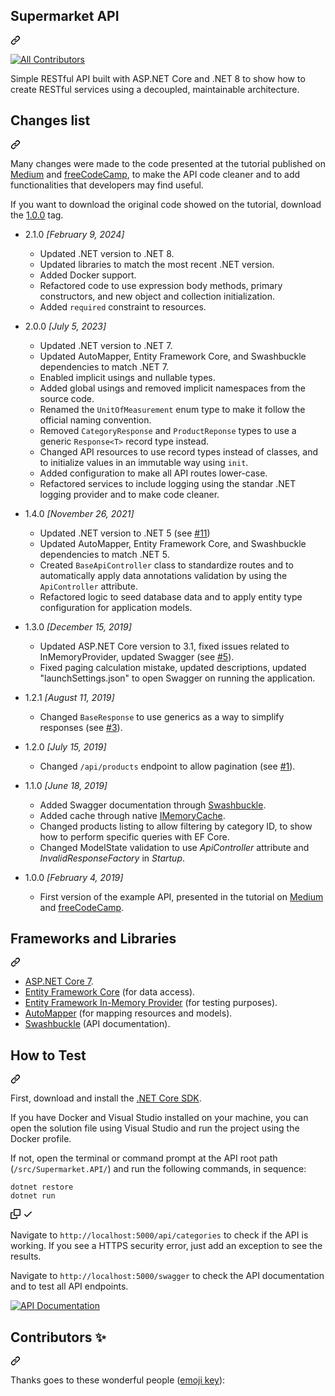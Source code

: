 <div class="Box-sc-g0xbh4-0 js-snippet-clipboard-copy-unpositioned DirectoryRichtextContent-module__SharedMarkdownContent--YORdJ" data-hpc="true"><article class="markdown-body entry-content container-lg" itemprop="text"><div class="markdown-heading" dir="auto"><h1 tabindex="-1" class="heading-element" dir="auto">Supermarket API</h1><a id="user-content-supermarket-api" class="anchor" aria-label="Permalink: Supermarket API" href="#supermarket-api"><svg class="octicon octicon-link" viewBox="0 0 16 16" version="1.1" width="16" height="16" aria-hidden="true"><path d="m7.775 3.275 1.25-1.25a3.5 3.5 0 1 1 4.95 4.95l-2.5 2.5a3.5 3.5 0 0 1-4.95 0 .751.751 0 0 1 .018-1.042.751.751 0 0 1 1.042-.018 1.998 1.998 0 0 0 2.83 0l2.5-2.5a2.002 2.002 0 0 0-2.83-2.83l-1.25 1.25a.751.751 0 0 1-1.042-.018.751.751 0 0 1-.018-1.042Zm-4.69 9.64a1.998 1.998 0 0 0 2.83 0l1.25-1.25a.751.751 0 0 1 1.042.018.751.751 0 0 1 .018 1.042l-1.25 1.25a3.5 3.5 0 1 1-4.95-4.95l2.5-2.5a3.5 3.5 0 0 1 4.95 0 .751.751 0 0 1-.018 1.042.751.751 0 0 1-1.042.018 1.998 1.998 0 0 0-2.83 0l-2.5 2.5a1.998 1.998 0 0 0 0 2.83Z"></path></svg></a></div>

<p dir="auto"><a href="#contributors-"><img src="https://camo.githubusercontent.com/220c6437a6d43c1e326bd0e0e97a44ba087517c52589edec5df662068ee2a519/68747470733a2f2f696d672e736869656c64732e696f2f62616467652f616c6c5f636f6e7472696275746f72732d31312d6f72616e67652e7376673f7374796c653d666c61742d737175617265" alt="All Contributors" data-canonical-src="https://img.shields.io/badge/all_contributors-11-orange.svg?style=flat-square" style="max-width: 100%;"></a></p>

<p dir="auto">Simple RESTful API built with ASP.NET Core and .NET 8 to show how to create RESTful services using a decoupled, maintainable architecture.</p>
<div class="markdown-heading" dir="auto"><h2 tabindex="-1" class="heading-element" dir="auto">Changes list</h2><a id="user-content-changes-list" class="anchor" aria-label="Permalink: Changes list" href="#changes-list"><svg class="octicon octicon-link" viewBox="0 0 16 16" version="1.1" width="16" height="16" aria-hidden="true"><path d="m7.775 3.275 1.25-1.25a3.5 3.5 0 1 1 4.95 4.95l-2.5 2.5a3.5 3.5 0 0 1-4.95 0 .751.751 0 0 1 .018-1.042.751.751 0 0 1 1.042-.018 1.998 1.998 0 0 0 2.83 0l2.5-2.5a2.002 2.002 0 0 0-2.83-2.83l-1.25 1.25a.751.751 0 0 1-1.042-.018.751.751 0 0 1-.018-1.042Zm-4.69 9.64a1.998 1.998 0 0 0 2.83 0l1.25-1.25a.751.751 0 0 1 1.042.018.751.751 0 0 1 .018 1.042l-1.25 1.25a3.5 3.5 0 1 1-4.95-4.95l2.5-2.5a3.5 3.5 0 0 1 4.95 0 .751.751 0 0 1-.018 1.042.751.751 0 0 1-1.042.018 1.998 1.998 0 0 0-2.83 0l-2.5 2.5a1.998 1.998 0 0 0 0 2.83Z"></path></svg></a></div>
<p dir="auto">Many changes were made to the code presented at the tutorial published on <a href="https://medium.com/free-code-camp/an-awesome-guide-on-how-to-build-restful-apis-with-asp-net-core-87b818123e28" rel="nofollow">Medium</a> and <a href="https://www.freecodecamp.org/news/an-awesome-guide-on-how-to-build-restful-apis-with-asp-net-core-87b818123e28/" rel="nofollow">freeCodeCamp</a>, to make the API code cleaner and to add functionalities that developers may find useful.</p>
<p dir="auto">If you want to download the original code showed on the tutorial, download the <a href="https://github.com/evgomes/supermarket-api/releases/tag/1.0.0">1.0.0</a> tag.</p>
<ul dir="auto">
<li>
<p dir="auto">2.1.0 <em>[February 9, 2024]</em></p>
<ul dir="auto">
<li>Updated .NET version to .NET 8.</li>
<li>Updated libraries to match the most recent .NET version.</li>
<li>Added Docker support.</li>
<li>Refactored code to use expression body methods, primary constructors, and new object and collection initialization.</li>
<li>Added <code>required</code> constraint to resources.</li>
</ul>
</li>
<li>
<p dir="auto">2.0.0 <em>[July 5, 2023]</em></p>
<ul dir="auto">
<li>Updated .NET version to .NET 7.</li>
<li>Updated AutoMapper, Entity Framework Core, and Swashbuckle dependencies to match .NET 7.</li>
<li>Enabled implicit usings and nullable types.</li>
<li>Added global usings and removed implicit namespaces from the source code.</li>
<li>Renamed the <code>UnitOfMeasurement</code> enum type to make it follow the official naming convention.</li>
<li>Removed <code>CategoryResponse</code> and <code>ProductReponse</code> types to use a generic <code>Response&lt;T&gt;</code> record type instead.</li>
<li>Changed API resources to use record types instead of classes, and to initialize values in an immutable way using <code>init</code>.</li>
<li>Added configuration to make all API routes lower-case.</li>
<li>Refactored services to include logging using the standar .NET logging provider and to make code cleaner.</li>
</ul>
</li>
<li>
<p dir="auto">1.4.0 <em>[November 26, 2021]</em></p>
<ul dir="auto">
<li>Updated .NET version to .NET 5 (see <a href="https://github.com/evgomes/supermarket-api/pull/11" data-hovercard-type="pull_request" data-hovercard-url="/evgomes/supermarket-api/pull/11/hovercard">#11</a>)</li>
<li>Updated AutoMapper, Entity Framework Core, and Swashbuckle dependencies to match .NET 5.</li>
<li>Created <code>BaseApiController</code> class to standardize routes and to automatically apply data annotations validation by using the <code>ApiController</code> attribute.</li>
<li>Refactored logic to seed database data and to apply entity type configuration for application models.</li>
</ul>
</li>
<li>
<p dir="auto">1.3.0 <em>[December 15, 2019]</em></p>
<ul dir="auto">
<li>Updated ASP.NET Core version to 3.1, fixed issues related to InMemoryProvider, updated Swagger (see <a href="https://github.com/evgomes/supermarket-api/pull/5" data-hovercard-type="pull_request" data-hovercard-url="/evgomes/supermarket-api/pull/5/hovercard">#5</a>).</li>
<li>Fixed paging calculation mistake, updated descriptions, updated "launchSettings.json" to open Swagger on running the application.</li>
</ul>
</li>
<li>
<p dir="auto">1.2.1 <em>[August 11, 2019]</em></p>
<ul dir="auto">
<li>Changed <code>BaseResponse</code> to use generics as a way to simplify responses (see <a href="https://github.com/evgomes/supermarket-api/pull/3" data-hovercard-type="pull_request" data-hovercard-url="/evgomes/supermarket-api/pull/3/hovercard">#3</a>).</li>
</ul>
</li>
<li>
<p dir="auto">1.2.0 <em>[July 15, 2019]</em></p>
<ul dir="auto">
<li>Changed <code>/api/products</code> endpoint to allow pagination (see <a href="https://github.com/evgomes/supermarket-api/issues/1" data-hovercard-type="issue" data-hovercard-url="/evgomes/supermarket-api/issues/1/hovercard">#1</a>).</li>
</ul>
</li>
<li>
<p dir="auto">1.1.0 <em>[June 18, 2019]</em></p>
<ul dir="auto">
<li>Added Swagger documentation through <a href="https://github.com/domaindrivendev/Swashbuckle">Swashbuckle</a>.</li>
<li>Added cache through native <a href="https://docs.microsoft.com/en-us/aspnet/core/performance/caching/memory?view=aspnetcore-2.2" rel="nofollow">IMemoryCache</a>.</li>
<li>Changed products listing to allow filtering by category ID, to show how to perform specific queries with EF Core.</li>
<li>Changed ModelState validation to use <em>ApiController</em> attribute and <em>InvalidResponseFactory</em> in <em>Startup</em>.</li>
</ul>
</li>
<li>
<p dir="auto">1.0.0 <em>[February 4, 2019]</em></p>
<ul dir="auto">
<li>First version of the example API, presented in the tutorial on <a href="https://medium.com/free-code-camp/an-awesome-guide-on-how-to-build-restful-apis-with-asp-net-core-87b818123e28" rel="nofollow">Medium</a> and <a href="https://www.freecodecamp.org/news/an-awesome-guide-on-how-to-build-restful-apis-with-asp-net-core-87b818123e28/" rel="nofollow">freeCodeCamp</a>.</li>
</ul>
</li>
</ul>
<div class="markdown-heading" dir="auto"><h2 tabindex="-1" class="heading-element" dir="auto">Frameworks and Libraries</h2><a id="user-content-frameworks-and-libraries" class="anchor" aria-label="Permalink: Frameworks and Libraries" href="#frameworks-and-libraries"><svg class="octicon octicon-link" viewBox="0 0 16 16" version="1.1" width="16" height="16" aria-hidden="true"><path d="m7.775 3.275 1.25-1.25a3.5 3.5 0 1 1 4.95 4.95l-2.5 2.5a3.5 3.5 0 0 1-4.95 0 .751.751 0 0 1 .018-1.042.751.751 0 0 1 1.042-.018 1.998 1.998 0 0 0 2.83 0l2.5-2.5a2.002 2.002 0 0 0-2.83-2.83l-1.25 1.25a.751.751 0 0 1-1.042-.018.751.751 0 0 1-.018-1.042Zm-4.69 9.64a1.998 1.998 0 0 0 2.83 0l1.25-1.25a.751.751 0 0 1 1.042.018.751.751 0 0 1 .018 1.042l-1.25 1.25a3.5 3.5 0 1 1-4.95-4.95l2.5-2.5a3.5 3.5 0 0 1 4.95 0 .751.751 0 0 1-.018 1.042.751.751 0 0 1-1.042.018 1.998 1.998 0 0 0-2.83 0l-2.5 2.5a1.998 1.998 0 0 0 0 2.83Z"></path></svg></a></div>
<ul dir="auto">
<li><a href="https://docs.microsoft.com/en-us/aspnet/core/?view=aspnetcore-7.0" rel="nofollow">ASP.NET Core 7</a>.</li>
<li><a href="https://docs.microsoft.com/en-us/ef/core/" rel="nofollow">Entity Framework Core</a> (for data access).</li>
<li><a href="https://docs.microsoft.com/en-us/ef/core/miscellaneous/testing/in-memory" rel="nofollow">Entity Framework In-Memory Provider</a> (for testing purposes).</li>
<li><a href="https://automapper.org/" rel="nofollow">AutoMapper</a> (for mapping resources and models).</li>
<li><a href="https://github.com/domaindrivendev/Swashbuckle">Swashbuckle</a> (API documentation).</li>
</ul>
<div class="markdown-heading" dir="auto"><h2 tabindex="-1" class="heading-element" dir="auto">How to Test</h2><a id="user-content-how-to-test" class="anchor" aria-label="Permalink: How to Test" href="#how-to-test"><svg class="octicon octicon-link" viewBox="0 0 16 16" version="1.1" width="16" height="16" aria-hidden="true"><path d="m7.775 3.275 1.25-1.25a3.5 3.5 0 1 1 4.95 4.95l-2.5 2.5a3.5 3.5 0 0 1-4.95 0 .751.751 0 0 1 .018-1.042.751.751 0 0 1 1.042-.018 1.998 1.998 0 0 0 2.83 0l2.5-2.5a2.002 2.002 0 0 0-2.83-2.83l-1.25 1.25a.751.751 0 0 1-1.042-.018.751.751 0 0 1-.018-1.042Zm-4.69 9.64a1.998 1.998 0 0 0 2.83 0l1.25-1.25a.751.751 0 0 1 1.042.018.751.751 0 0 1 .018 1.042l-1.25 1.25a3.5 3.5 0 1 1-4.95-4.95l2.5-2.5a3.5 3.5 0 0 1 4.95 0 .751.751 0 0 1-.018 1.042.751.751 0 0 1-1.042.018 1.998 1.998 0 0 0-2.83 0l-2.5 2.5a1.998 1.998 0 0 0 0 2.83Z"></path></svg></a></div>
<p dir="auto">First, download and install the <a href="https://dotnet.microsoft.com/en-us/download" rel="nofollow">.NET Core SDK</a>.</p>
<p dir="auto">If you have Docker and Visual Studio installed on your machine, you can open the solution file using Visual Studio and run the project using the Docker profile.</p>
<p dir="auto">If not, open the terminal or command prompt at the API root path (<code>/src/Supermarket.API/</code>) and run the following commands, in sequence:</p>
<div class="snippet-clipboard-content notranslate position-relative overflow-auto"><pre class="notranslate"><code>dotnet restore
dotnet run
</code></pre><div class="zeroclipboard-container">
    <clipboard-copy aria-label="Copy" class="ClipboardButton btn btn-invisible js-clipboard-copy m-2 p-0 d-flex flex-justify-center flex-items-center" data-copy-feedback="Copied!" data-tooltip-direction="w" value="dotnet restore
dotnet run" tabindex="0" role="button">
      <svg aria-hidden="true" height="16" viewBox="0 0 16 16" version="1.1" width="16" data-view-component="true" class="octicon octicon-copy js-clipboard-copy-icon">
    <path d="M0 6.75C0 5.784.784 5 1.75 5h1.5a.75.75 0 0 1 0 1.5h-1.5a.25.25 0 0 0-.25.25v7.5c0 .138.112.25.25.25h7.5a.25.25 0 0 0 .25-.25v-1.5a.75.75 0 0 1 1.5 0v1.5A1.75 1.75 0 0 1 9.25 16h-7.5A1.75 1.75 0 0 1 0 14.25Z"></path><path d="M5 1.75C5 .784 5.784 0 6.75 0h7.5C15.216 0 16 .784 16 1.75v7.5A1.75 1.75 0 0 1 14.25 11h-7.5A1.75 1.75 0 0 1 5 9.25Zm1.75-.25a.25.25 0 0 0-.25.25v7.5c0 .138.112.25.25.25h7.5a.25.25 0 0 0 .25-.25v-7.5a.25.25 0 0 0-.25-.25Z"></path>
</svg>
      <svg aria-hidden="true" height="16" viewBox="0 0 16 16" version="1.1" width="16" data-view-component="true" class="octicon octicon-check js-clipboard-check-icon color-fg-success d-none">
    <path d="M13.78 4.22a.75.75 0 0 1 0 1.06l-7.25 7.25a.75.75 0 0 1-1.06 0L2.22 9.28a.751.751 0 0 1 .018-1.042.751.751 0 0 1 1.042-.018L6 10.94l6.72-6.72a.75.75 0 0 1 1.06 0Z"></path>
</svg>
    </clipboard-copy>
  </div></div>
<p dir="auto">Navigate to <code>http://localhost:5000/api/categories</code> to check if the API is working. If you see a HTTPS security error, just add an exception to see the results.</p>
<p dir="auto">Navigate to <code>http://localhost:5000/swagger</code> to check the API documentation and to test all API endpoints.</p>
<p dir="auto"><a target="_blank" rel="noopener noreferrer nofollow" href="https://raw.githubusercontent.com/evgomes/supermarket-api/master/images/swagger.png"><img src="https://raw.githubusercontent.com/evgomes/supermarket-api/master/images/swagger.png" alt="API Documentation" style="max-width: 100%;"></a></p>
<div class="markdown-heading" dir="auto"><h2 tabindex="-1" class="heading-element" dir="auto">Contributors ✨</h2><a id="user-content-contributors-" class="anchor" aria-label="Permalink: Contributors ✨" href="#contributors-"><svg class="octicon octicon-link" viewBox="0 0 16 16" version="1.1" width="16" height="16" aria-hidden="true"><path d="m7.775 3.275 1.25-1.25a3.5 3.5 0 1 1 4.95 4.95l-2.5 2.5a3.5 3.5 0 0 1-4.95 0 .751.751 0 0 1 .018-1.042.751.751 0 0 1 1.042-.018 1.998 1.998 0 0 0 2.83 0l2.5-2.5a2.002 2.002 0 0 0-2.83-2.83l-1.25 1.25a.751.751 0 0 1-1.042-.018.751.751 0 0 1-.018-1.042Zm-4.69 9.64a1.998 1.998 0 0 0 2.83 0l1.25-1.25a.751.751 0 0 1 1.042.018.751.751 0 0 1 .018 1.042l-1.25 1.25a3.5 3.5 0 1 1-4.95-4.95l2.5-2.5a3.5 3.5 0 0 1 4.95 0 .751.751 0 0 1-.018 1.042.751.751 0 0 1-1.042.018 1.998 1.998 0 0 0-2.83 0l-2.5 2.5a1.998 1.998 0 0 0 0 2.83Z"></path></svg></a></div>
<p dir="auto">Thanks goes to these wonderful people (<a href="https://allcontributors.org/docs/en/emoji-key" rel="nofollow">emoji key</a>):</p>
